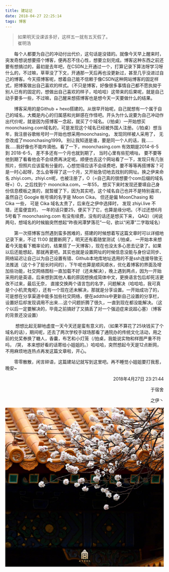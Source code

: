 ```yaml
---
title: 建站记
date: 2018-04-27 22:25:14
tags: 博客
---
```


<blockquote class="blockquote-center">如果明天没课该多好，这样五一就有五天假了。<br>崔明浩</blockquote>

&emsp;&emsp;每个人都要为自己的冲动付出代价，这句话是没错的。就像今天早上醒来时，突发奇想说想要搭个博客，便再忍不住心性，想要立刻完成。博客这种东西之前还要有想搞过的，最初是去年吧，在CSDN上开通过一个，打算记录下算法呀学习呀什么的，不过嘛，草草没了下文，开通那一天后再也没更新过，甚至几乎没进过自己的博客。今天搭博客呢，想着自己能不信赖于像CSDN这种网站博客的固定样式，把博客做出自己喜欢的样式。（不只是博客，好像很多事情自己都不愿执拗于别人已有的固定的，想做出自己喜欢的样子，哈哈哈）这带来的后果呢，就是自己动手要多一些，不过嘛，自己醒来想搭博客也是想今天一天要做什么的结果。<!--more-->

&emsp;&emsp;博客采用的是Github + hexo搭建的。从很早开始呢，自己就想有一个属于自己的域名，大概是内心的归属感和光鲜感在作怪吧。开头为什么说要为自己冲动作出代价呢，就是因为搭博客一念起，就买了个域名。（/拍桌）一开始想买moonchasing.com域名的，可是发现这个域名已经被外国人注册。（/拍桌）想当年，我注册谷歌帐号时一开始也想采用moonchasing， 发现同样被人采用了， 无奈改成了moonchasing1999。 别让我知道是谁，要是同一个人的话，我......我.....我好像也不能咋滴他。看了一下，moonchasing.com 有效期是2014-6-5 到 2018-6-5， 差不多还有一个月也就到期了， 当时心里有些犯嘀咕， 要不要等他到期了看看他会不会续费再决定呢。顺便也去这个网站看了一下，发现只有几张照片，但照片应该蛮有分量的，心想觉得应该不会续费吧，要不等等再搭博客？可是一时心起呀，怎么会等得了这一个月，又开始急切地去找别的网址。换之伊来命名 zhiyi.com，zhiyi.cn呢，也被注册了，O（=自己真的很想要个com后缀的域名呀=）O，之后找到个 mooncika.com，一年55， 想买下来时发现还要填自己身份信息模板之类的，就暂缓了下，因为其实吧，这个域名自己也并不是特别喜欢，虽然自己 Google 帐号填的名字是 Moon Cika， 但还是偏 MoonChasing 和 Cika 一些， 可是 Cika 域名太贵了，后来在之伊中选择时， 发现 zhiyi.live 不错，还蛮便宜的， 一年的话只要25，便买下了它，也算是缘分吧。（不过还想6月5号看下 moonchasing.com 有没有续费，没有的话还是想买下来， QAQ）（闲说两句，想域名的时候脑突然想起“昨夜闲潭梦落花”一句，欲以“闲潭”二字取域名）

&emsp;&emsp;第一次搭博客当然遇到蛮多困难的，搭建的时候想着写这篇文章时可以详细地记录下来，不过 11:00 就要断网了，明天还有着随堂测试（/拍桌， 一开始本来想着今天能看下概率论的，结果搭了一天博客），现在也没太多心思去记录了。如果以后还能想起，那就再更吧。其实也就是设置网址的时候信息没能与身份证同步、 网络延迟让自己以为自己设置有错、Github本地库地址选用的不是ssh连接导致无法推送（这个卡了挺长时间的），下午呢也算是顺风顺水，优化着博客的界面及增加些功能，社交网络图标一直加载不好（还未解决），晚上遇到两点，因为一开始采用的是英语，后来想到其他人看的原因想换成简体中文，更换语言包后却死活更改不过来，最后无奈， 直接交换两个语言包的名字，问题解决（哈哈哈，我可真是个小机灵鬼呢），还有一个现在还未解决，那就是分享设置。一开始成功了的，可是想在分享渠道中能多加些社交网络，便在addthis中更新自己设置的分享栏，设置好后却发现调用不出来....这个问题折腾了很久，一直到现在都没能解决。（这个以后一定要解决的，毕竟之前搞好了又搞丢了对一个强迫症来说超心塞）（博客的背景还没设置）

&emsp;&emsp; 想想比起无聊地虚度一天今天还是蛮有意义的，（如果不算花了25块钱买了个域名的话），期间呢，还去了两次学校手球场那看了通院办的传统文化活动，用之前的兑奖券换了糖人，香囊，布艺和小灯笼（/拍桌，我能说实物和样图严重不符吗， /哭， 本来想好看的话寄给小姐姐的。）哈哈哈，突然想起今天是12点断网，不用麻烦地连热点再发这篇文章啦，开心。

&emsp;&emsp;零零散散，闲言碎语，这篇建站记就写到这里吧。再不睡觉小姐姐要打我惹，晚安~

<p align="right">2018年4月27日 23:21:44</p>

<p align="right">于宿舍</p>

<p align="right">之伊丶</p>

![花](https://raw.githubusercontent.com/MoonChasing/photo/master/photos/2018-5-2_1522420460423.jpg)

